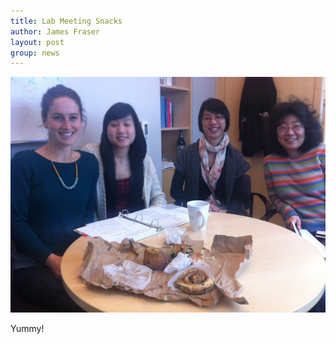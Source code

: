 ```yaml
---
title: Lab Meeting Snacks
author: James Fraser
layout: post
group: news
---
```

 <img src="/static/img/news/lab-meeting-food.JPG" alt="Yum" class="img-responsive">

Yummy!